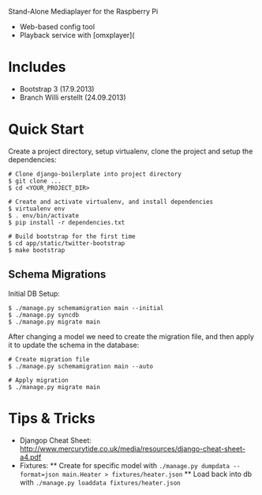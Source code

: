 Stand-Alone Mediaplayer for the Raspberry Pi

* Web-based config tool
* Playback service with [omxplayer](


Includes
========
* Bootstrap 3 (17.9.2013)
* Branch Willi erstellt (24.09.2013)

Quick Start
===========
Create a project directory, setup virtualenv, clone the project and setup the dependencies:

	# Clone django-boilerplate into project directory
    $ git clone ...
    $ cd <YOUR_PROJECT_DIR>

	# Create and activate virtualenv, and install dependencies
	$ virtualenv env
	$ . env/bin/activate
    $ pip install -r dependencies.txt

    # Build bootstrap for the first time
    $ cd app/static/twitter-bootstrap
    $ make bootstrap



Schema Migrations
-----------------
Initial DB Setup:

    $ ./manage.py schemamigration main --initial
    $ ./manage.py syncdb
    $ ./manage.py migrate main


After changing a model we need to create the migration file, and then apply it to update the schema in the database:

    # Create migration file
    $ ./manage.py schemamigration main --auto

    # Apply migration
    $ ./manage.py migrate main


Tips & Tricks
=============
* Djangop Cheat Sheet: http://www.mercurytide.co.uk/media/resources/django-cheat-sheet-a4.pdf
* Fixtures:
** Create for specific model with `./manage.py dumpdata --format=json main.Heater > fixtures/heater.json`
** Load back into db with `./manage.py loaddata fixtures/heater.json`

